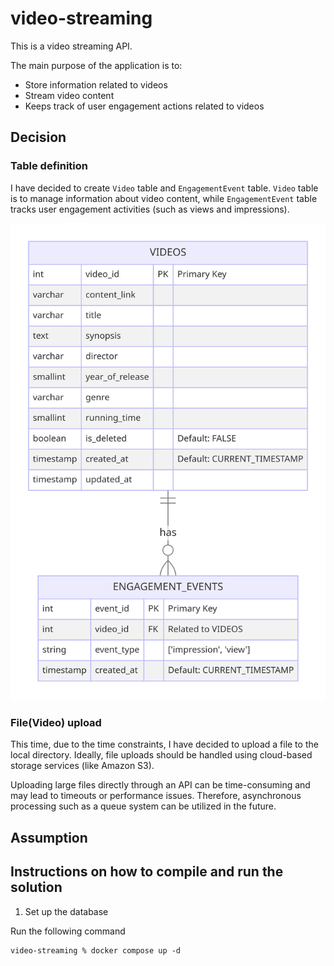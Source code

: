 # video-streaming

This is a video streaming API.

The main purpose of the application is to:
* Store information related to videos
* Stream video content
* Keeps track of user engagement actions related to videos

## Decision

### Table definition

I have decided to create `Video` table and `EngagementEvent` table.
`Video` table is to manage information about video content, while `EngagementEvent` table tracks user engagement activities (such as views and impressions).

![Table definition](table-definition.png)

### File(Video) upload

This time, due to the time constraints, I have decided to upload a file to the local directory. Ideally, file uploads should be handled using cloud-based storage services (like Amazon S3).

Uploading large files directly through an API can be time-consuming and may lead to timeouts or performance issues. Therefore, asynchronous processing such as a queue system can be utilized in the future.

## Assumption

## Instructions on how to compile and run the solution

1. Set up the database

Run the following command

```
video-streaming % docker compose up -d
```

